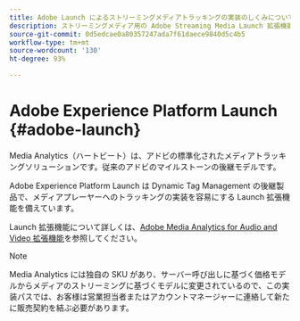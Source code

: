 ```yaml
---
title: Adobe Launch によるストリーミングメディアトラッキングの実装のしくみについて教えてください。
description: ストリーミングメディア用の Adobe Streaming Media Launch 拡張機能について説明します。
source-git-commit: 0d5edcae0a80357247ada7f61daece9840d5c4b5
workflow-type: tm+mt
source-wordcount: '130'
ht-degree: 93%

---
```



# Adobe Experience Platform Launch {#adobe-launch}

Media Analytics（ハートビート）は、アドビの標準化されたメディアトラッキングソリューションです。従来のアドビのマイルストーンの後継モデルです。

Adobe Experience Platform Launch は Dynamic Tag Management の後継製品で、メディアプレーヤーへのトラッキングの実装を容易にする Launch 拡張機能を備えています。

Launch 拡張機能について詳しくは、[Adobe Media Analytics for Audio and Video 拡張機能](https://experienceleague.adobe.com/docs/launch/using/extensions-ref/adobe-extension/media-analytics-extension/overview.html)を参照してください。

>[!NOTE]
>
>Media Analytics には独自の SKU があり、サーバー呼び出しに基づく価格モデルからメディアのストリーミングに基づくモデルに変更されているので、この実装パスでは、お客様は営業担当者またはアカウントマネージャーに連絡して新たに販売契約を結ぶ必要があります。
